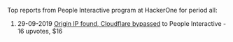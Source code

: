Top reports from People Interactive program at HackerOne for period all:

1. 29-09-2019 [Origin IP found, Cloudflare bypassed](https://hackerone.com/reports/703882) to People Interactive - 16 upvotes, $16
